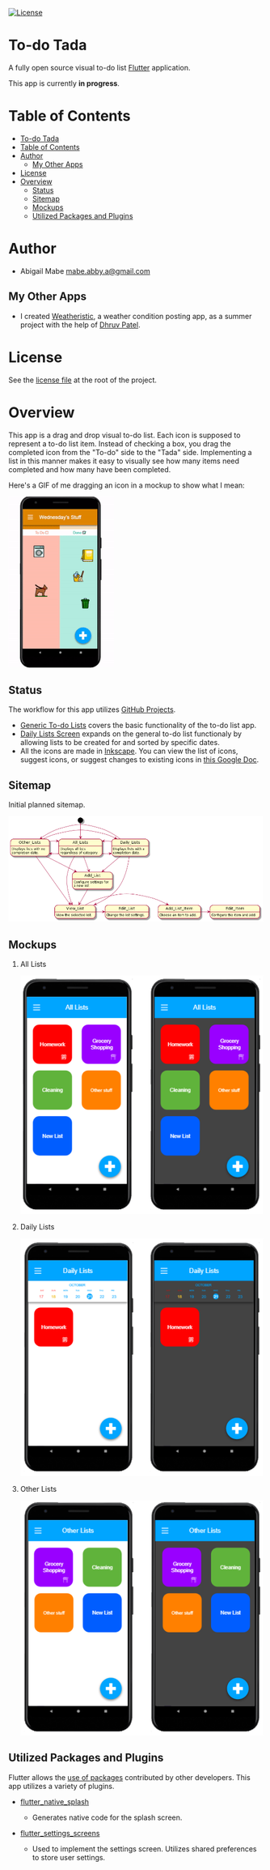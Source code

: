 [![License](https://img.shields.io/badge/License-BSD%203--Clause-blue.svg)](https://opensource.org/licenses/BSD-3-Clause)

# To-do Tada

A fully open source visual to-do list [Flutter](https://flutter.dev/) application.

This app is currently **in progress**.

# Table of Contents

- [To-do Tada](#to-do-tada)
- [Table of Contents](#table-of-contents)
- [Author](#author)
  - [My Other Apps](#my-other-apps)
- [License](#license)
- [Overview](#overview)
  - [Status](#status)
  - [Sitemap](#sitemap)
  - [Mockups](#mockups)
  - [Utilized Packages and Plugins](#utilized-packages-and-plugins)

# Author

* Abigail Mabe [mabe.abby.a@gmail.com](mailto:mabe.abby.a@gmail.com)

## My Other Apps

  * I created [Weatheristic](https://weatheristic.app/), a weather condition posting app, as a summer project with the help of [Dhruv Patel](https://github.com/dhruv282).

# License

See the [license file](https://github.com/a-mabe/todo-tada/blob/master/LICENSE) at the root of the project.

# Overview

This app is a drag and drop visual to-do list. Each icon is supposed to represent a to-do list item. Instead of checking a box, you drag the completed icon from the "To-do" side to the "Tada" side. Implementing a list in this manner makes it easy to visually see how many items need completed and how many have been completed.

Here's a GIF of me dragging an icon in a mockup to show what I mean:

![Example GIF](https://github.com/a-mabe/todo-tada/blob/master/docs/gifs/example.gif?raw=true)

## Status

The workflow for this app utilizes [GitHub Projects](https://github.com/a-mabe/todo-tada/projects).

* [Generic To-do Lists](https://github.com/a-mabe/todo-tada/projects/2) covers the basic functionality of the to-do list app.
* [Daily Lists Screen](https://github.com/a-mabe/todo-tada/projects/1) expands on the general to-do list functionaly by allowing lists to be created for and sorted by specific dates.
* All the icons are made in [Inkscape](https://inkscape.org/). You can view the list of icons, suggest icons, or suggest changes to existing icons in [this Google Doc](https://docs.google.com/document/d/1pbwKDSxXyNEMPFTxxMaQqzwsmXEjMaDuyFj48iWG1UY/edit?usp=sharing).

## Sitemap

Initial planned sitemap.

![Sitemap](https://github.com/a-mabe/todo-tada/blob/master/docs/images/sitemap_uml.png?raw=true)

## Mockups

1. All Lists

    ![All lists mockup](https://github.com/a-mabe/todo-tada/blob/master/docs/images/all-lists.png?raw=true)

2. Daily Lists

    ![Daily lists mockup](https://github.com/a-mabe/todo-tada/blob/master/docs/images/daily-lists.png?raw=true)

3. Other Lists

    ![Other lists mockup](https://github.com/a-mabe/todo-tada/blob/master/docs/images/other-lists.png?raw=true)

## Utilized Packages and Plugins

Flutter allows the [use of packages](https://flutter.dev/docs/development/packages-and-plugins/using-packages) contributed by other developers. This app utilizes a variety of plugins.

* [flutter_native_splash](https://pub.dev/packages/flutter_native_splash)
  * Generates native code for the splash screen.

* [flutter_settings_screens](https://pub.dev/packages/flutter_settings_screens)
  * Used to implement the settings screen. Utilizes shared preferences to store user settings.
